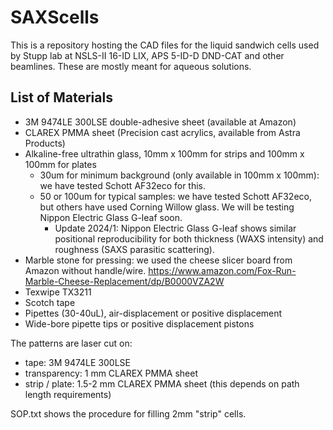 # SAXScells

This is a repository hosting the CAD files for the liquid sandwich cells used by Stupp lab at NSLS-II 16-ID LIX, APS 5-ID-D DND-CAT and other beamlines. These are mostly meant for aqueous solutions.

## List of Materials

- 3M 9474LE 300LSE double-adhesive sheet (available at Amazon)
- CLAREX PMMA sheet (Precision cast acrylics, available from Astra Products)
- Alkaline-free ultrathin glass, 10mm x 100mm for strips and 100mm x 100mm for plates
  - 30um for minimum background (only available in 100mm x 100mm): we have tested Schott AF32eco for this.
  - 50 or 100um for typical samples: we have tested Schott AF32eco, but others have used Corning Willow glass. We will be testing Nippon Electric Glass G-leaf soon.
    - Update 2024/1: Nippon Electric Glass G-leaf shows similar positional reproducibility for both thickness (WAXS intensity) and roughness (SAXS parasitic scattering). 
- Marble stone for pressing: we used the cheese slicer board from Amazon without handle/wire.
https://www.amazon.com/Fox-Run-Marble-Cheese-Replacement/dp/B0000VZA2W
- Texwipe TX3211
- Scotch tape
- Pipettes (30-40uL), air-displacement or positive displacement
- Wide-bore pipette tips or positive displacement pistons

The patterns are laser cut on:
- tape: 3M 9474LE 300LSE
- transparency: 1 mm CLAREX PMMA sheet
- strip / plate: 1.5-2 mm CLAREX PMMA sheet (this depends on path length requirements)

SOP.txt shows the procedure for filling 2mm "strip" cells.

